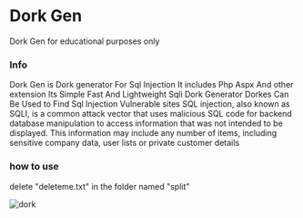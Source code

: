 # Dork Gen
Dork Gen for educational purposes only


### Info
Dork Gen is Dork generator For Sql Injection It includes Php Aspx And other extension Its Simple Fast And Lightweight Sqli Dork Generator Dorkes Can Be Used to Find Sql Injection Vulnerable sites SQL injection, also known as SQLI, is a common attack vector that uses malicious SQL code for backend database manipulation to access information that was not intended to be displayed. This information may include any number of items, including sensitive company data, user lists or private customer details

### how to use
delete "deleteme.txt" in the folder named "split"

![dork](https://user-images.githubusercontent.com/122225913/232345264-c3b0f96b-3a51-43f9-94aa-e70f6998c10c.PNG)
